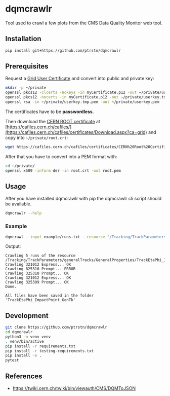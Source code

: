 # dqmcrawlr

Tool used to crawl a few plots from the CMS Data Quality Monitor web tool.

## Installation

```bash
pip install git+https://github.com/ptrstn/dqmcrawlr
```

## Prerequisites

Request a [Grid User Certificate](https://ca.cern.ch/ca/) and convert into public and private key:

```bash
mkdir -p ~/private
openssl pkcs12 -clcerts -nokeys -in myCertificate.p12 -out ~/private/usercert.pem
openssl pkcs12 -nocerts -in myCertificate.p12 -out ~/private/userkey.tmp.pem
openssl rsa -in ~/private/userkey.tmp.pem -out ~/private/userkey.pem
```

The certificates have to be **passwordless**.

Then download the [CERN ROOT certificate](https://cafiles.cern.ch/cafiles/certificates/CERN%20Root%20Certification%20Authority%202.crt) at [https://cafiles.cern.ch/cafiles/](https://cafiles.cern.ch/cafiles/certificates/Download.aspx?ca=grid) and copy into ```~/private/root.crt```:

```bash
wget https://cafiles.cern.ch/cafiles/certificates/CERN%20Root%20Certification%20Authority%202.crt -O ~/private/root.crt
```

After that you have to convert into a PEM format with:

```bash
cd ~/private/
openssl x509 -inform der -in root.crt -out root.pem
```


## Usage

After you have installed dqmcrawlr with pip the dqmcrawlr cli script should be available.

```bash
dqmcrawlr --help
```

### Example

```bash
dqmcrawl --input example/runs.txt --resource "/Tracking/TrackParameters/generalTracks/GeneralProperties/TrackEtaPhi_ImpactPoint_GenTk"
```

Output:
```
Crawling 5 runs of the resource /Tracking/TrackParameters/generalTracks/GeneralProperties/TrackEtaPhi_ImpactPoint_GenTk
Crawling 321012 Express... OK
Crawling 825310 Prompt... ERROR
Crawling 325310 Prompt... OK
Crawling 321012 Express... OK
Crawling 325309 Prompt... OK
Done.

All files have been saved in the folder 'TrackEtaPhi_ImpactPoint_GenTk'
```

## Development

```bash
git clone https://github.com/ptrstn/dqmcrawlr
cd dqmcrawlr
python3 -m venv venv
. venv/bin/active
pip install -r requirements.txt
pip install -r testing-requirements.txt
pip install -e .
pytest
```

## References

- https://twiki.cern.ch/twiki/bin/viewauth/CMS/DQMToJSON
